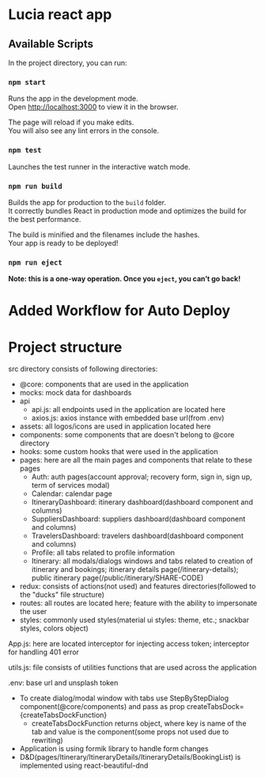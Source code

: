 # Lucia react app

## Available Scripts

In the project directory, you can run:

### `npm start`

Runs the app in the development mode.\
Open [http://localhost:3000](http://localhost:3000) to view it in the browser.

The page will reload if you make edits.\
You will also see any lint errors in the console.

### `npm test`

Launches the test runner in the interactive watch mode.

### `npm run build`

Builds the app for production to the `build` folder.\
It correctly bundles React in production mode and optimizes the build for the best performance.

The build is minified and the filenames include the hashes.\
Your app is ready to be deployed!

### `npm run eject`

**Note: this is a one-way operation. Once you `eject`, you can’t go back!**


# Added Workflow for Auto Deploy

# Project structure

src directory consists of following directories:

- @core: components that are used in the application
- mocks: mock data for dashboards
- api  
    - api.js: all endpoints used in the application are located here
    - axios.js: axios instance with embedded base url(from .env)
- assets: all logos/icons are used in application located here
- components: some components that are doesn't belong to @core directory
- hooks: some custom hooks that were used in the application
- pages: here are all the main pages and components that relate to these pages
  - Auth: auth pages(account approval; recovery form, sign in, sign up, term of services modal)
  - Calendar: calendar page
  - ItineraryDashboard: itinerary dashboard(dashboard component and columns)
  - SuppliersDashboard: suppliers dashboard(dashboard component and columns)
  - TravelersDashboard: travelers dashboard(dashboard component and columns)
  - Profile: all tabs related to profile information
  - Itinerary: all modals/dialogs windows and tabs related to creation of itinerary and bookings; itinerary details page(/itinerary-details); public itinerary page(/public/itinerary/SHARE-CODE)
- redux: consists of actions(not used) and features directories(followed to the "ducks" file structure)
- routes: all routes are located here; feature with the ability to impersonate the user
- styles: commonly used styles(material ui styles: theme, etc.; snackbar styles, colors object)

App.js: here are located interceptor for injecting access token; interceptor for handling 401 error

utils.js: file consists of utilities functions that are used across the application

.env: base url and unsplash token

- To create dialog/modal window with tabs use StepByStepDialog component(@core/components) and pass as prop createTabsDock={createTabsDockFunction}
  - createTabsDockFunction returns object, where key is name of the tab and value is the component(some props not used due to rewriting)
- Application is using formik library to handle form changes
- D&D(pages/Itinerary/ItineraryDetails/ItineraryDetails/BookingList) is implemented using react-beautiful-dnd

